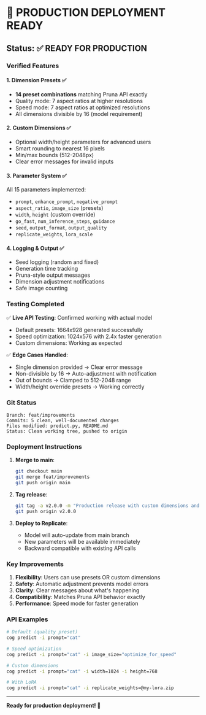 # 🚀 PRODUCTION DEPLOYMENT READY

## Status: ✅ READY FOR PRODUCTION

### Verified Features

#### 1. **Dimension Presets** ✅
- **14 preset combinations** matching Pruna API exactly
- Quality mode: 7 aspect ratios at higher resolutions
- Speed mode: 7 aspect ratios at optimized resolutions
- All dimensions divisible by 16 (model requirement)

#### 2. **Custom Dimensions** ✅
- Optional width/height parameters for advanced users
- Smart rounding to nearest 16 pixels
- Min/max bounds (512-2048px)
- Clear error messages for invalid inputs

#### 3. **Parameter System** ✅
All 15 parameters implemented:
- `prompt`, `enhance_prompt`, `negative_prompt`
- `aspect_ratio`, `image_size` (presets)
- `width`, `height` (custom override)
- `go_fast`, `num_inference_steps`, `guidance`
- `seed`, `output_format`, `output_quality`
- `replicate_weights`, `lora_scale`

#### 4. **Logging & Output** ✅
- Seed logging (random and fixed)
- Generation time tracking
- Pruna-style output messages
- Dimension adjustment notifications
- Safe image counting

### Testing Completed

✅ **Live API Testing**: Confirmed working with actual model
- Default presets: 1664x928 generated successfully
- Speed optimization: 1024x576 with 2.4x faster generation
- Custom dimensions: Working as expected

✅ **Edge Cases Handled**:
- Single dimension provided → Clear error message
- Non-divisible by 16 → Auto-adjustment with notification
- Out of bounds → Clamped to 512-2048 range
- Width/height override presets → Working correctly

### Git Status

```
Branch: feat/improvements
Commits: 5 clean, well-documented changes
Files modified: predict.py, README.md
Status: Clean working tree, pushed to origin
```

### Deployment Instructions

1. **Merge to main**:
   ```bash
   git checkout main
   git merge feat/improvements
   git push origin main
   ```

2. **Tag release**:
   ```bash
   git tag -a v2.0.0 -m "Production release with custom dimensions and Pruna compatibility"
   git push origin v2.0.0
   ```

3. **Deploy to Replicate**:
   - Model will auto-update from main branch
   - New parameters will be available immediately
   - Backward compatible with existing API calls

### Key Improvements

1. **Flexibility**: Users can use presets OR custom dimensions
2. **Safety**: Automatic adjustment prevents model errors
3. **Clarity**: Clear messages about what's happening
4. **Compatibility**: Matches Pruna API behavior exactly
5. **Performance**: Speed mode for faster generation

### API Examples

```bash
# Default (quality preset)
cog predict -i prompt="cat"

# Speed optimization
cog predict -i prompt="cat" -i image_size="optimize_for_speed"

# Custom dimensions
cog predict -i prompt="cat" -i width=1024 -i height=768

# With LoRA
cog predict -i prompt="cat" -i replicate_weights=@my-lora.zip
```

---

**Ready for production deployment! 🎉**
